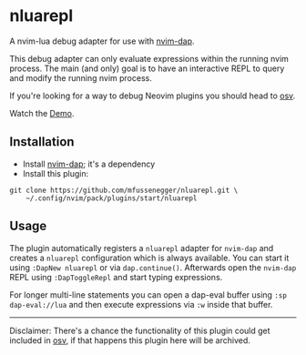# nluarepl

A nvim-lua debug adapter for use with [nvim-dap][nvim-dap].

This debug adapter can only evaluate expressions within the running nvim
process. The main (and only) goal is to have an interactive REPL to query and
modify the running nvim process.

If you're looking for a way to debug Neovim plugins you should head to [osv][osv].

Watch the [Demo][demo].

## Installation

- Install [nvim-dap][nvim-dap]; it's a dependency
- Install this plugin:

```
git clone https://github.com/mfussenegger/nluarepl.git \
    ~/.config/nvim/pack/plugins/start/nluarepl
```

## Usage

The plugin automatically registers a `nluarepl` adapter for `nvim-dap` and
creates a `nluarepl` configuration which is always available. You can start it
using `:DapNew nluarepl` or via `dap.continue()`. Afterwards open the
`nvim-dap` REPL using `:DapToggleRepl` and start typing expressions.

For longer multi-line statements you can open a dap-eval buffer using `:sp
dap-eval://lua` and then execute expressions via `:w` inside that buffer.

---

Disclaimer: There's a chance the functionality of this plugin could get
included in [osv][osv], if that happens this plugin here will be archived.

[osv]: https://github.com/jbyuki/one-small-step-for-vimkind
[nvim-dap]: https://github.com/mfussenegger/nvim-dap
[demo]: https://zignar.net/assets/files/c6144a41526e81b82d9cac39901782a4140d3f14adec3c8b8061cb1028e700ff.webm
